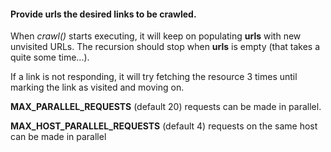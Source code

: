 #### Provide **urls** the desired links to be crawled.

When *crawl()* starts executing, it will keep on populating **urls** with new unvisited URLs. The recursion should stop when **urls** is empty (that takes a quite some time...).

If a link is not responding, it will try fetching the resource 3 times until marking the link as visited and moving on.

**MAX_PARALLEL_REQUESTS** (default 20) requests can be made in parallel.

**MAX_HOST_PARALLEL_REQUESTS** (default 4) requests on the same host can be made in parallel